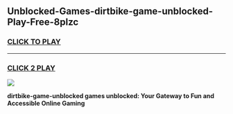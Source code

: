 
## Unblocked-Games-dirtbike-game-unblocked-Play-Free-8plzc
<h3>
<a href="https://premium76.site?title=dirtbike-game-unblocked&ref=20M">CLICK TO PLAY</a></h3>
<hr>

<h3>
<a href="https://premium76.site?title=dirtbike-game-unblocked&ref=20M">CLICK 2 PLAY</a>
  
</h3>

<a href="https://premium76.site?title=dirtbike-game-unblocked&ref=19M"><img src="https://clearcache.store/games.png"></a>


**dirtbike-game-unblocked games unblocked: Your Gateway to Fun and Accessible Online Gaming**
